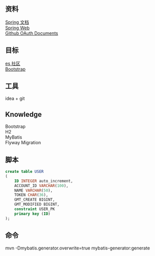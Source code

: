 ## 资料
 [Spring 文档](https://spring.io/guides)  
 [Spring Web](https://spring.io/guides/gs/serving-web-content/)  
 [Github OAuth Documents](https://developer.github.com/apps/)
 
## 目标
 [es 社区](https://elasticsearch.cn/explore/)  
 [Bootstrap](http://www.bootcss.com/)
 
## 工具
 idea + git

## Knowledge    
 Bootstrap  
 H2     
 MyBatis    
 Flyway Migration   
 
## 脚本
```sql
create table USER
(
	ID INTEGER auto_increment,
	ACCOUNT_ID VARCHAR(100),
	NAME VARCHAR(50),
	TOKEN CHAR(36),
	GMT_CREATE BIGINT,
	GMT_MODIFIED BIGINT,
	constraint USER_PK
	primary key (ID)
);
```

## 命令
mvn -Dmybatis.generator.overwrite=true mybatis-generator:generate



